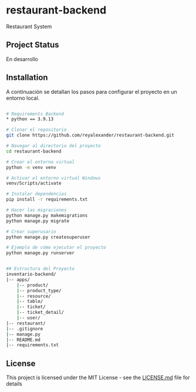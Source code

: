 # restaurant-backend
Restaurant System

## Project Status

En desarrollo

## Installation

A continuación se detallan los pasos para configurar el proyecto en un entorno local.

```bash

# Requirements Backend
* python == 3.9.13

# Clonar el repositorio
git clone https://github.com/reyalexander/restaurant-backend.git

# Navegar al directorio del proyecto
cd restaurant-backend

# Crear el entorno virtual
python -m venv venv

# Activar el entorno virtual Windows
venv/Scripts/activate

# Instalar dependencias
pip install -r requirements.txt

# Hacer las migraciones
python manage.py makemigrations
python manage.py migrate

# Crear superusario
python manage.py createsuperuser

# Ejemplo de cómo ejecutar el proyecto
python manage.py runserver


## Estructura del Proyecto
inventario-backend/
|-- apps/
    |-- product/
    |-- product_type/
    |-- resource/
    |-- table/
    |-- ticket/
    |-- ticket_detail/
    |-- user/   
|-- restaurant/
|-- .gitignore
|-- manage.py
|-- README.md
|-- requirements.txt

```

## License
This project is licensed under the MIT License - see the [LICENSE.md](LICENSE) file for details